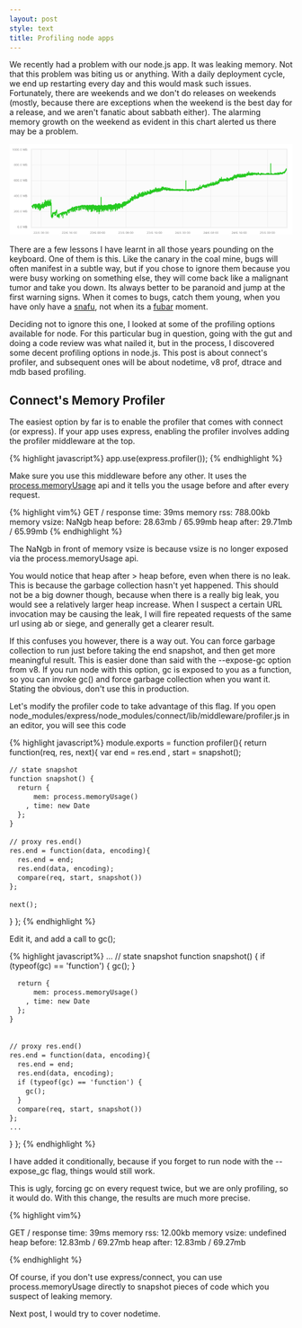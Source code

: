 ```yaml
---
layout: post
style: text
title: Profiling node apps
---
```


We recently had a problem with our node.js app. It was leaking memory. Not that this problem was biting us or anything. With a daily deployment cycle, we end up restarting every day and this would mask such issues. Fortunately, there are weekends and we don't do releases on weekends (mostly, because there are exceptions when the weekend is the best day for a release, and we aren't fanatic about sabbath either). The alarming memory growth on the weekend as evident in this chart alerted us there may be a problem.

![amon.cx](/img/memory.png "Up and Up it went")

There are a few lessons I have learnt in all those years pounding on the keyboard. One of them is this. Like the canary in the coal mine, bugs will often manifest in a subtle way, but if you chose to ignore them because you were busy working on something else, they will come back like a malignant tumor and take you down. Its always better to be paranoid and jump at the first warning signs. When it comes to bugs, catch them young, when you have only have a [snafu](http://www.urbandictionary.com/define.php?term=snafu), not when its a [fubar](http://www.urbandictionary.com/define.php?term=fubar) moment.

Deciding not to ignore this one, I looked at some of the profiling options available for node. For this particular bug in question, going with the gut and doing a code review was what nailed it, but  in the process, I discovered some decent profiling options in node.js. This post is about connect's profiler, and subsequent ones will be about nodetime, v8 prof, dtrace and mdb based profiling.

Connect's  Memory Profiler
--------------------------

The easiest option by far is to enable the profiler that comes with connect (or express). If your app uses express, enabling the profiler involves adding the profiler middleware at the top.

{% highlight javascript%}
app.use(express.profiler());
{% endhighlight %}

Make sure you use this middleware before any other. It uses the [process.memoryUsage](http://nodejs.org/api/process.html#process_process_memoryusage) api and it tells you the usage before and after every request.

{% highlight vim%}
  GET /
  response time: 39ms
  memory rss: 788.00kb
  memory vsize: NaNgb
  heap before: 28.63mb / 65.99mb
  heap after: 29.71mb / 65.99mb
{% endhighlight %}

The NaNgb in front of memory vsize is because vsize is no longer exposed via the process.memoryUsage api. 

You would notice that heap after > heap before, even when there is no leak. This is because the garbage collection hasn't yet happened. This should not be a big downer though, because when there is a really big leak, you would see a relatively larger heap increase. When I suspect a certain URL invocation may be causing the leak, I will fire repeated requests of the same url using ab or siege, and generally get a clearer result.

If this confuses you however, there is a way out. You can force garbage collection to run just before taking the end snapshot, and then get more meaningful result. This is easier done than said with the --expose-gc option from v8. If you run node with this option, gc is exposed to you as a function, so you can invoke gc() and force garbage collection when you want it. Stating the obvious, don't use this in production.

 Let's modify the profiler code to take advantage of this flag. If you open node_modules/express/node_modules/connect/lib/middleware/profiler.js in an editor, you will see this code

{% highlight javascript%}
module.exports = function profiler(){
  return function(req, res, next){
    var end = res.end
      , start = snapshot();

    // state snapshot
    function snapshot() {
      return {
          mem: process.memoryUsage()
        , time: new Date
      };
    }

    // proxy res.end()
    res.end = function(data, encoding){
      res.end = end;
      res.end(data, encoding);
      compare(req, start, snapshot())
    };

    next();
  }
};
{% endhighlight %}

Edit it, and add a call to gc();

{% highlight javascript%}
    ...
    // state snapshot
    function snapshot() {
      if (typeof(gc) == 'function') {
        gc();
      }

      return {
          mem: process.memoryUsage()
        , time: new Date
      };
    }


    // proxy res.end()
    res.end = function(data, encoding){
      res.end = end;
      res.end(data, encoding);
      if (typeof(gc) == 'function') {
        gc();
      }
      compare(req, start, snapshot())
    };
    ...
  }
};
{% endhighlight %}

I have added it conditionally, because if you forget to run node with the --expose_gc flag, things would still work.

This is ugly, forcing gc on every request twice, but we are only profiling, so it would do. With this change, the results are much more precise.

{% highlight vim%}

  GET /
  response time: 39ms
  memory rss: 12.00kb
  memory vsize: undefined
  heap before: 12.83mb / 69.27mb
  heap after: 12.83mb / 69.27mb

{% endhighlight %}

Of course, if you don't use express/connect, you can use process.memoryUsage directly to snapshot pieces of code which you suspect of leaking memory.

Next post, I would try to cover nodetime.
